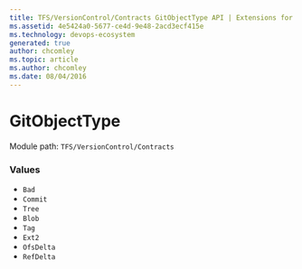 ```yaml
---
title: TFS/VersionControl/Contracts GitObjectType API | Extensions for Azure DevOps Services
ms.assetid: 4e5424a0-5677-ce4d-9e48-2acd3ecf415e
ms.technology: devops-ecosystem
generated: true
author: chcomley
ms.topic: article
ms.author: chcomley
ms.date: 08/04/2016
---
```


# GitObjectType

Module path: `TFS/VersionControl/Contracts`

### Values

* `Bad`
* `Commit`
* `Tree`
* `Blob`
* `Tag`
* `Ext2`
* `OfsDelta`
* `RefDelta`
